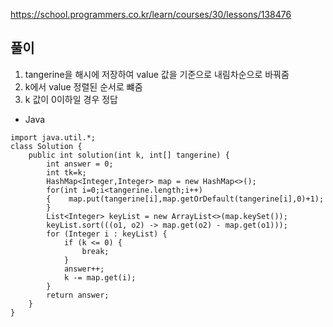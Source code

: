 https://school.programmers.co.kr/learn/courses/30/lessons/138476

## 풀이
1. tangerine을 해시에 저장하여 value 값을 기준으로 내림차순으로 바꿔줌
2. k에서 value 정렬된 순서로 뺴줌
3. k 값이 0이하일 경우 정답
- Java
```
import java.util.*;
class Solution {
    public int solution(int k, int[] tangerine) {
        int answer = 0;
        int tk=k;
        HashMap<Integer,Integer> map = new HashMap<>();
        for(int i=0;i<tangerine.length;i++)
        {    map.put(tangerine[i],map.getOrDefault(tangerine[i],0)+1);
        }
        List<Integer> keyList = new ArrayList<>(map.keySet());
        keyList.sort(((o1, o2) -> map.get(o2) - map.get(o1)));
        for (Integer i : keyList) {
            if (k <= 0) {
                break;
            }
            answer++;
            k -= map.get(i);
        }
        return answer;
    }
}
```
